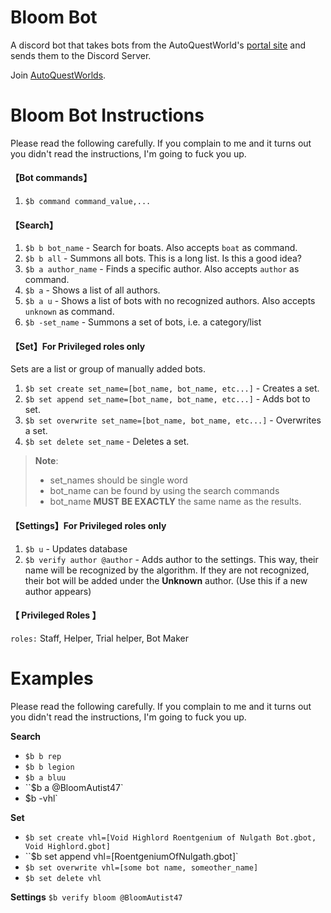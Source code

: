 # Bloom Bot
A discord bot that takes bots from the AutoQuestWorld's [portal site](http://adventurequest.life/) and sends them to the Discord Server.

Join [AutoQuestWorlds](https://discord.gg/NQBemdbnyW).



# Bloom Bot Instructions

Please read the following carefully. If you complain to me and it turns out you didn't read the instructions, I'm going to fuck you up.



#### 【Bot commands】
1. `$b command command_value,...` 




#### 【Search】
1. `$b b bot_name`  - Search for boats. Also accepts `boat`  as command.
2. `$b b all`  - Summons all bots. This is a long list. Is this a good idea?
3. `$b a author_name` - Finds a specific author. Also accepts `author`  as command. 
4. `$b a` - Shows a list of all authors.
5. `$b a u`  - Shows a list of bots with no recognized authors. Also accepts `unknown`  as command. 
6. `$b -set_name` - Summons a set of bots, i.e. a category/list



#### 【Set】For Privileged roles only

Sets are a list or group of manually added bots.

1. `$b set create set_name=[bot_name, bot_name, etc...]` - Creates a set.
2. `$b set append set_name=[bot_name, bot_name, etc...]` - Adds bot to set.
3. `$b set overwrite set_name=[bot_name, bot_name, etc...]`  - Overwrites a set.
4. `$b set delete set_name` - Deletes a set.

> **Note**:
> - set_names should be single word
> - bot_name can be found by using the search commands
> - bot_name **MUST BE EXACTLY** the same name as the results.                                               



#### 【Settings】For Privileged roles only

1. `$b u`  - Updates database
2. `$b verify author @author` - Adds author to the settings. This way, their name will be recognized by the algorithm. If they are not recognized, their bot will be added under the **Unknown** author. (Use this if a new author appears)



#### 【 **Privileged Roles** 】

`roles:` Staff, Helper, Trial helper, Bot Maker





# Examples

Please read the following carefully. If you complain to me and it turns out you didn't read the instructions, I'm going to fuck you up.

**Search**

- `$b b rep` 
- `$b b legion` 
- `$b a bluu`
- ``$b a @BloomAutist47`
- $b -vhl`
  

**Set** 

- `$b set create vhl=[Void Highlord Roentgenium of Nulgath Bot.gbot, Void Highlord.gbot]`
- ``$b set append vhl=[RoentgeniumOfNulgath.gbot]` 
- `$b set overwrite vhl=[some bot name, someother_name]`   
- `$b set delete vhl`                                                                     


**Settings**
`$b verify bloom @BloomAutist47`